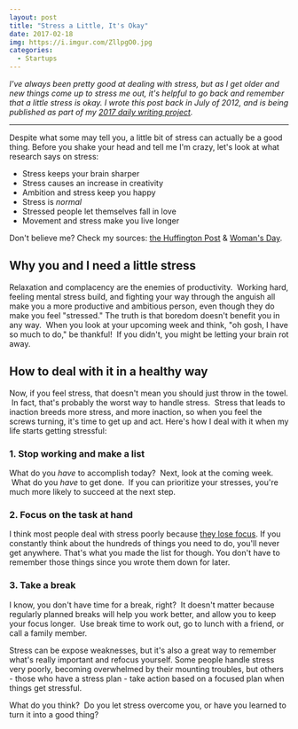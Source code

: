 ```yaml
---
layout: post
title: "Stress a Little, It's Okay"
date: 2017-02-18
img: https://i.imgur.com/ZllpgO0.jpg
categories:
  - Startups
---
```


*I've always been pretty good at dealing with stress, but as I get older and new things come up to stress me out, it's helpful to go back and remember that a little stress is okay. I wrote this post back in July of 2012, and is being published as part of my [2017 daily writing project](/posts/2017-writing-goal).*

-----

Despite what some may tell you, a little bit of stress can actually be a good thing. Before you shake your head and tell me I'm crazy, let's look at what research says on stress:

*   Stress keeps your brain sharper
*   Stress causes an increase in creativity
*   Ambition and stress keep you happy
*   Stress is _normal_
*   Stressed people let themselves fall in love
*   Movement and stress make you live longer

Don't believe me? Check my sources: [the Huffington Post](http://www.huffingtonpost.com/todd-buchholz/stress-not-a-bad-thing_b_1711666.html?utm_hp_ref=books&ncid=edlinkusaolp00000009#slide=1292017) & [Woman's Day](http://www.womansday.com/health-fitness/stress-management/7-ways-stress-can-actually-be-good-for-you-104481).

## Why you and I need a little stress

Relaxation and complacency are the enemies of productivity.  Working hard, feeling mental stress build, and fighting your way through the anguish all make you a more productive and ambitious person, even though they do make you feel "stressed." The truth is that boredom doesn't benefit you in any way.  When you look at your upcoming week and think, "oh gosh, I have so much to do," be thankful!  If you didn't, you might be letting your brain rot away. 

## How to deal with it in a healthy way

Now, if you feel stress, that doesn't mean you should just throw in the towel.  In fact, that's probably the worst way to handle stress.  Stress that leads to inaction breeds more stress, and more inaction, so when you feel the screws turning, it's time to get up and act. Here's how I deal with it when my life starts getting stressful:

### 1.  Stop working and make a list

What do you _have_ to accomplish today?  Next, look at the coming week.  What do you _have_ to get done.  If you can prioritize your stresses, you're much more likely to succeed at the next step.

### 2.  Focus on the task at hand

I think most people deal with stress poorly because [they lose focus](https://www.karllhughes.com/posts/training-for-focus-four-ways-eyes-big-picture). If you constantly think about the hundreds of things you need to do, you'll never get anywhere. That's what you made the list for though. You don't have to remember those things since you wrote them down for later.

### 3.  Take a break

I know, you don't have time for a break, right?  It doesn't matter because regularly planned breaks will help you work better, and allow you to keep your focus longer.  Use break time to work out, go to lunch with a friend, or call a family member.

Stress can be expose weaknesses, but it's also a great way to remember what's really important and refocus yourself. Some people handle stress very poorly, becoming overwhelmed by their mounting troubles, but others - those who have a stress plan - take action based on a focused plan when things get stressful.

What do you think?  Do you let stress overcome you, or have you learned to turn it into a good thing?
